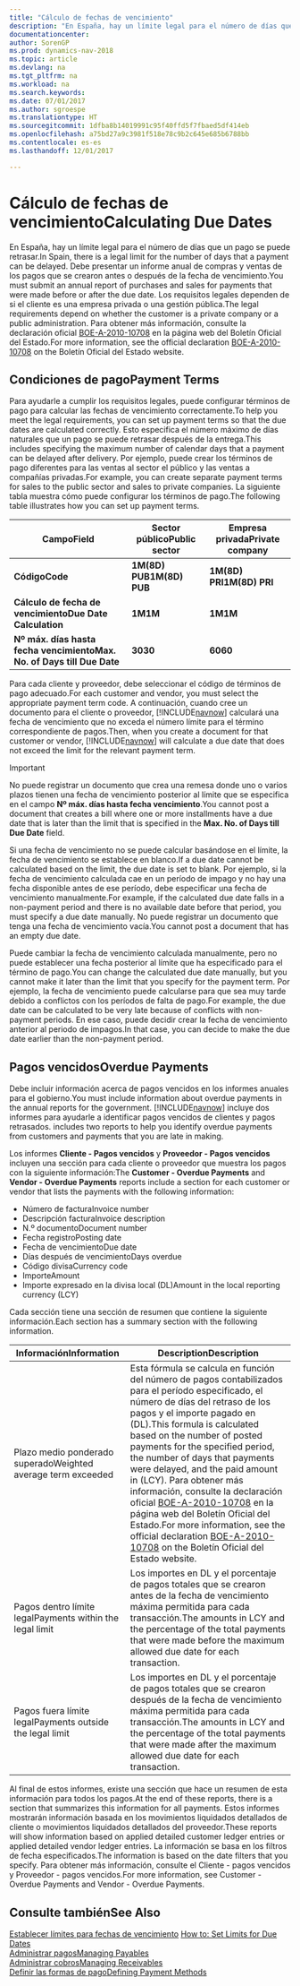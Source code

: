 ```yaml
---
title: "Cálculo de fechas de vencimiento"
description: "En España, hay un límite legal para el número de días que un pago se puede retrasar. Debe presentar un informe anual de compras y ventas de los pagos que se crearon antes o después de la fecha de vencimiento."
documentationcenter: 
author: SorenGP
ms.prod: dynamics-nav-2018
ms.topic: article
ms.devlang: na
ms.tgt_pltfrm: na
ms.workload: na
ms.search.keywords: 
ms.date: 07/01/2017
ms.author: sgroespe
ms.translationtype: HT
ms.sourcegitcommit: 1dfba8b14019991c95f40ffd5f7fbaed5df414eb
ms.openlocfilehash: a75bd27a9c3981f518e78c9b2c645e685b6788bb
ms.contentlocale: es-es
ms.lasthandoff: 12/01/2017

---
```

# <a name="calculating-due-dates"></a><span data-ttu-id="0206e-104">Cálculo de fechas de vencimiento</span><span class="sxs-lookup"><span data-stu-id="0206e-104">Calculating Due Dates</span></span>
<span data-ttu-id="0206e-105">En España, hay un límite legal para el número de días que un pago se puede retrasar.</span><span class="sxs-lookup"><span data-stu-id="0206e-105">In Spain, there is a legal limit for the number of days that a payment can be delayed.</span></span> <span data-ttu-id="0206e-106">Debe presentar un informe anual de compras y ventas de los pagos que se crearon antes o después de la fecha de vencimiento.</span><span class="sxs-lookup"><span data-stu-id="0206e-106">You must submit an annual report of purchases and sales for payments that were made before or after the due date.</span></span> <span data-ttu-id="0206e-107">Los requisitos legales dependen de si el cliente es una empresa privada o una gestión pública.</span><span class="sxs-lookup"><span data-stu-id="0206e-107">The legal requirements depend on whether the customer is a private company or a public administration.</span></span> <span data-ttu-id="0206e-108">Para obtener más información, consulte la declaración oficial [BOE-A-2010-10708](http://go.microsoft.com/fwlink/?LinkId=224630) en la página web del Boletín Oficial del Estado.</span><span class="sxs-lookup"><span data-stu-id="0206e-108">For more information, see the official declaration [BOE-A-2010-10708](http://go.microsoft.com/fwlink/?LinkId=224630) on the Boletín Oficial del Estado website.</span></span>  

## <a name="payment-terms"></a><span data-ttu-id="0206e-109">Condiciones de pago</span><span class="sxs-lookup"><span data-stu-id="0206e-109">Payment Terms</span></span>  
<span data-ttu-id="0206e-110">Para ayudarle a cumplir los requisitos legales, puede configurar términos de pago para calcular las fechas de vencimiento correctamente.</span><span class="sxs-lookup"><span data-stu-id="0206e-110">To help you meet the legal requirements, you can set up payment terms so that the due dates are calculated correctly.</span></span> <span data-ttu-id="0206e-111">Esto especifica el número máximo de días naturales que un pago se puede retrasar después de la entrega.</span><span class="sxs-lookup"><span data-stu-id="0206e-111">This includes specifying the maximum number of calendar days that a payment can be delayed after delivery.</span></span> <span data-ttu-id="0206e-112">Por ejemplo, puede crear los términos de pago diferentes para las ventas al sector el público y las ventas a compañías privadas.</span><span class="sxs-lookup"><span data-stu-id="0206e-112">For example, you can create separate payment terms for sales to the public sector and sales to private companies.</span></span> <span data-ttu-id="0206e-113">La siguiente tabla muestra cómo puede configurar los términos de pago.</span><span class="sxs-lookup"><span data-stu-id="0206e-113">The following table illustrates how you can set up payment terms.</span></span>  

|<span data-ttu-id="0206e-114">Campo</span><span class="sxs-lookup"><span data-stu-id="0206e-114">Field</span></span>|<span data-ttu-id="0206e-115">Sector público</span><span class="sxs-lookup"><span data-stu-id="0206e-115">Public sector</span></span>|<span data-ttu-id="0206e-116">Empresa privada</span><span class="sxs-lookup"><span data-stu-id="0206e-116">Private company</span></span>|  
|---------------------------------|-------------------|---------------------|  
|<span data-ttu-id="0206e-117">**Código**</span><span class="sxs-lookup"><span data-stu-id="0206e-117">**Code**</span></span>|<span data-ttu-id="0206e-118">**1M(8D) PUB**</span><span class="sxs-lookup"><span data-stu-id="0206e-118">**1M(8D) PUB**</span></span>|<span data-ttu-id="0206e-119">**1M(8D) PRI**</span><span class="sxs-lookup"><span data-stu-id="0206e-119">**1M(8D) PRI**</span></span>|  
|<span data-ttu-id="0206e-120">**Cálculo de fecha de vencimiento**</span><span class="sxs-lookup"><span data-stu-id="0206e-120">**Due Date Calculation**</span></span>|<span data-ttu-id="0206e-121">**1M**</span><span class="sxs-lookup"><span data-stu-id="0206e-121">**1M**</span></span>|<span data-ttu-id="0206e-122">**1M**</span><span class="sxs-lookup"><span data-stu-id="0206e-122">**1M**</span></span>|  
|<span data-ttu-id="0206e-123">**Nº máx. días hasta fecha vencimiento**</span><span class="sxs-lookup"><span data-stu-id="0206e-123">**Max. No. of Days till Due Date**</span></span>|<span data-ttu-id="0206e-124">**30**</span><span class="sxs-lookup"><span data-stu-id="0206e-124">**30**</span></span>|<span data-ttu-id="0206e-125">**60**</span><span class="sxs-lookup"><span data-stu-id="0206e-125">**60**</span></span>|  

 <span data-ttu-id="0206e-126">Para cada cliente y proveedor, debe seleccionar el código de términos de pago adecuado.</span><span class="sxs-lookup"><span data-stu-id="0206e-126">For each customer and vendor, you must select the appropriate payment term code.</span></span> <span data-ttu-id="0206e-127">A continuación, cuando cree un documento para el cliente o proveedor, [!INCLUDE[navnow](../../includes/navnow_md.md)] calculará una fecha de vencimiento que no exceda el número límite para el término correspondiente de pagos.</span><span class="sxs-lookup"><span data-stu-id="0206e-127">Then, when you create a document for that customer or vendor, [!INCLUDE[navnow](../../includes/navnow_md.md)] will calculate a due date that does not exceed the limit for the relevant payment term.</span></span>  

> [!IMPORTANT]  
>  <span data-ttu-id="0206e-128">No puede registrar un documento que crea una remesa donde uno o varios plazos tienen una fecha de vencimiento posterior al límite que se especifica en el campo **Nº máx. días hasta fecha vencimiento**.</span><span class="sxs-lookup"><span data-stu-id="0206e-128">You cannot post a document that creates a bill where one or more installments have a due date that is later than the limit that is specified in the **Max. No. of Days till Due Date** field.</span></span>  

 <span data-ttu-id="0206e-129">Si una fecha de vencimiento no se puede calcular basándose en el límite, la fecha de vencimiento se establece en blanco.</span><span class="sxs-lookup"><span data-stu-id="0206e-129">If a due date cannot be calculated based on the limit, the due date is set to blank.</span></span> <span data-ttu-id="0206e-130">Por ejemplo, si la fecha de vencimiento calculada cae en un período de impago y no hay una fecha disponible antes de ese período, debe especificar una fecha de vencimiento manualmente.</span><span class="sxs-lookup"><span data-stu-id="0206e-130">For example, if the calculated due date falls in a non-payment period and there is no available date before that period, you must specify a due date manually.</span></span> <span data-ttu-id="0206e-131">No puede registrar un documento que tenga una fecha de vencimiento vacía.</span><span class="sxs-lookup"><span data-stu-id="0206e-131">You cannot post a document that has an empty due date.</span></span>  

 <span data-ttu-id="0206e-132">Puede cambiar la fecha de vencimiento calculada manualmente, pero no puede establecer una fecha posterior al límite que ha especificado para el término de pago.</span><span class="sxs-lookup"><span data-stu-id="0206e-132">You can change the calculated due date manually, but you cannot make it later than the limit that you specify for the payment term.</span></span> <span data-ttu-id="0206e-133">Por ejemplo, la fecha de vencimiento puede calcularse para que sea muy tarde debido a conflictos con los períodos de falta de pago.</span><span class="sxs-lookup"><span data-stu-id="0206e-133">For example, the due date can be calculated to be very late because of conflicts with non-payment periods.</span></span> <span data-ttu-id="0206e-134">En ese caso, puede decidir crear la fecha de vencimiento anterior al periodo de impagos.</span><span class="sxs-lookup"><span data-stu-id="0206e-134">In that case, you can decide to make the due date earlier than the non-payment period.</span></span>  

## <a name="overdue-payments"></a><span data-ttu-id="0206e-135">Pagos vencidos</span><span class="sxs-lookup"><span data-stu-id="0206e-135">Overdue Payments</span></span>  
 <span data-ttu-id="0206e-136">Debe incluir información acerca de pagos vencidos en los informes anuales para el gobierno.</span><span class="sxs-lookup"><span data-stu-id="0206e-136">You must include information about overdue payments in the annual reports for the government.</span></span> [!INCLUDE[navnow](../../includes/navnow_md.md)]<span data-ttu-id="0206e-137"> incluye dos informes para ayudarle a identificar pagos vencidos de clientes y pagos retrasados.</span><span class="sxs-lookup"><span data-stu-id="0206e-137"> includes two reports to help you identify overdue payments from customers and payments that you are late in making.</span></span>  

 <span data-ttu-id="0206e-138">Los informes **Cliente - Pagos vencidos** y **Proveedor - Pagos vencidos** incluyen una sección para cada cliente o proveedor que muestra los pagos con la siguiente información:</span><span class="sxs-lookup"><span data-stu-id="0206e-138">The **Customer - Overdue Payments** and **Vendor - Overdue Payments** reports include a section for each customer or vendor that lists the payments with the following information:</span></span>  

- <span data-ttu-id="0206e-139">Número de factura</span><span class="sxs-lookup"><span data-stu-id="0206e-139">Invoice number</span></span>  
- <span data-ttu-id="0206e-140">Descripción factura</span><span class="sxs-lookup"><span data-stu-id="0206e-140">Invoice description</span></span>  
- <span data-ttu-id="0206e-141">N.º documento</span><span class="sxs-lookup"><span data-stu-id="0206e-141">Document number</span></span>  
- <span data-ttu-id="0206e-142">Fecha registro</span><span class="sxs-lookup"><span data-stu-id="0206e-142">Posting date</span></span>  
- <span data-ttu-id="0206e-143">Fecha de vencimiento</span><span class="sxs-lookup"><span data-stu-id="0206e-143">Due date</span></span>  
- <span data-ttu-id="0206e-144">Días después de vencimiento</span><span class="sxs-lookup"><span data-stu-id="0206e-144">Days overdue</span></span>  
- <span data-ttu-id="0206e-145">Código divisa</span><span class="sxs-lookup"><span data-stu-id="0206e-145">Currency code</span></span>  
- <span data-ttu-id="0206e-146">Importe</span><span class="sxs-lookup"><span data-stu-id="0206e-146">Amount</span></span>  
- <span data-ttu-id="0206e-147">Importe expresado en la divisa local (DL)</span><span class="sxs-lookup"><span data-stu-id="0206e-147">Amount in the local reporting currency (LCY)</span></span>  

<span data-ttu-id="0206e-148">Cada sección tiene una sección de resumen que contiene la siguiente información.</span><span class="sxs-lookup"><span data-stu-id="0206e-148">Each section has a summary section with the following information.</span></span>  

|<span data-ttu-id="0206e-149">Información</span><span class="sxs-lookup"><span data-stu-id="0206e-149">Information</span></span>|<span data-ttu-id="0206e-150">Description</span><span class="sxs-lookup"><span data-stu-id="0206e-150">Description</span></span>|  
|-----------------|---------------------------------------|  
|<span data-ttu-id="0206e-151">Plazo medio ponderado superado</span><span class="sxs-lookup"><span data-stu-id="0206e-151">Weighted average term exceeded</span></span>|<span data-ttu-id="0206e-152">Esta fórmula se calcula en función del número de pagos contabilizados para el período especificado, el número de días del retraso de los pagos y el importe pagado en (DL).</span><span class="sxs-lookup"><span data-stu-id="0206e-152">This formula is calculated based on the number of posted payments for the specified period, the number of days that payments were delayed, and the paid amount in (LCY).</span></span> <span data-ttu-id="0206e-153">Para obtener más información, consulte la declaración oficial [BOE-A-2010-10708](http://go.microsoft.com/fwlink/?LinkId=224630) en la página web del Boletín Oficial del Estado.</span><span class="sxs-lookup"><span data-stu-id="0206e-153">For more information, see the official declaration [BOE-A-2010-10708](http://go.microsoft.com/fwlink/?LinkId=224630) on the Boletín Oficial del Estado website.</span></span>|  
|<span data-ttu-id="0206e-154">Pagos dentro límite legal</span><span class="sxs-lookup"><span data-stu-id="0206e-154">Payments within the legal limit</span></span>|<span data-ttu-id="0206e-155">Los importes en DL y el porcentaje de pagos totales que se crearon antes de la fecha de vencimiento máxima permitida para cada transacción.</span><span class="sxs-lookup"><span data-stu-id="0206e-155">The amounts in LCY and the percentage of the total payments that were made before the maximum allowed due date for each transaction.</span></span>|  
|<span data-ttu-id="0206e-156">Pagos fuera límite legal</span><span class="sxs-lookup"><span data-stu-id="0206e-156">Payments outside the legal limit</span></span>|<span data-ttu-id="0206e-157">Los importes en DL y el porcentaje de pagos totales que se crearon después de la fecha de vencimiento máxima permitida para cada transacción.</span><span class="sxs-lookup"><span data-stu-id="0206e-157">The amounts in LCY and the percentage of the total payments that were made after the maximum allowed due date for each transaction.</span></span>|  

 <span data-ttu-id="0206e-158">Al final de estos informes, existe una sección que hace un resumen de esta información para todos los pagos.</span><span class="sxs-lookup"><span data-stu-id="0206e-158">At the end of these reports, there is a section that summarizes this information for all payments.</span></span> <span data-ttu-id="0206e-159">Estos informes mostrarán información basada en los movimientos liquidados detallados de cliente o movimientos liquidados detallados del proveedor.</span><span class="sxs-lookup"><span data-stu-id="0206e-159">These reports will show information based on applied detailed customer ledger entries or applied detailed vendor ledger entries.</span></span> <span data-ttu-id="0206e-160">La información se basa en los filtros de fecha especificados.</span><span class="sxs-lookup"><span data-stu-id="0206e-160">The information is based on the date filters that you specify.</span></span> <span data-ttu-id="0206e-161">Para obtener más información, consulte el Cliente - pagos vencidos y Proveedor - pagos vencidos.</span><span class="sxs-lookup"><span data-stu-id="0206e-161">For more information, see Customer - Overdue Payments and Vendor - Overdue Payments.</span></span>  

## <a name="see-also"></a><span data-ttu-id="0206e-162">Consulte también</span><span class="sxs-lookup"><span data-stu-id="0206e-162">See Also</span></span>  
 <span data-ttu-id="0206e-163">[Establecer límites para fechas de vencimiento](how-to-set-limits-for-due-dates.md) </span><span class="sxs-lookup"><span data-stu-id="0206e-163">[How to: Set Limits for Due Dates](how-to-set-limits-for-due-dates.md) </span></span>  
[<span data-ttu-id="0206e-164">Administrar pagos</span><span class="sxs-lookup"><span data-stu-id="0206e-164">Managing Payables</span></span>](../../payables-manage-payables.md)  
[<span data-ttu-id="0206e-165">Administrar cobros</span><span class="sxs-lookup"><span data-stu-id="0206e-165">Managing Receivables</span></span>](../../receivables-manage-receivables.md)  
 [<span data-ttu-id="0206e-166">Definir las formas de pago</span><span class="sxs-lookup"><span data-stu-id="0206e-166">Defining Payment Methods</span></span>](../../finance-payment-methods.md)

